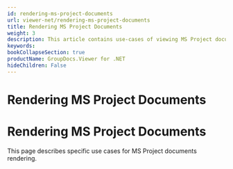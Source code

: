 ```yaml
---
id: rendering-ms-project-documents
url: viewer-net/rendering-ms-project-documents
title: Rendering MS Project Documents
weight: 3
description: This article contains use-cases of viewing MS Project documents with GroupDocs.Viewer within your .NET applications.
keywords: 
bookCollapseSection: true
productName: GroupDocs.Viewer for .NET
hideChildren: False
---
```


# Rendering MS Project Documents

# Rendering MS Project Documents

This page describes specific use cases for MS Project documents rendering.
